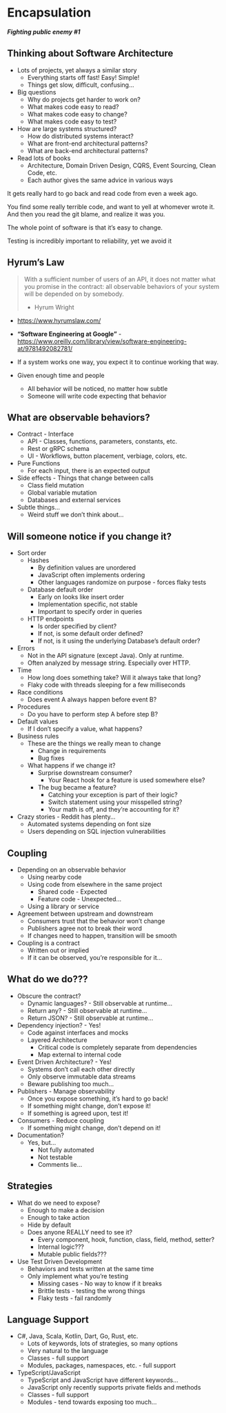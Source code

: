 # Encapsulation

***Fighting public enemy #1***

## Thinking about Software Architecture

* Lots of projects, yet always a similar story
  * Everything starts off fast!  Easy!  Simple!
  * Things get slow, difficult, confusing…
* Big questions
  * Why do projects get harder to work on?
  * What makes code easy to read?
  * What makes code easy to change?
  * What makes code easy to test?
* How are large systems structured?
  * How do distributed systems interact?
  * What are front-end architectural patterns?
  * What are back-end architectural patterns?
* Read lots of books
  * Architecture, Domain Driven Design, CQRS, Event Sourcing, Clean Code, etc.
  * Each author gives the same advice in various ways

It gets really hard to go back and read code from even a week ago.

You find some really terrible code, and want to yell at whomever wrote it.  And then you read the git blame, and realize it was you.

The whole point of software is that it’s easy to change.

Testing is incredibly important to reliability, yet we avoid it

## Hyrum’s Law

> With a sufficient number of users of an API, it does not matter what you promise in the contract: all observable behaviors of your system will be depended on by somebody.
>
> - Hyrum Wright

* https://www.hyrumslaw.com/
* **“Software Engineering at Google”** - https://www.oreilly.com/library/view/software-engineering-at/9781492082781/

* If a system works one way, you expect it to continue working that way.
* Given enough time and people
  * All behavior will be noticed, no matter how subtle
  * Someone will write code expecting that behavior

## What are observable behaviors?

* Contract - Interface
  * API - Classes, functions, parameters, constants, etc.
  * Rest or gRPC schema
  * UI - Workflows, button placement, verbiage, colors, etc.
* Pure Functions
  * For each input, there is an expected output
* Side effects - Things that change between calls
  * Class field mutation
  * Global variable mutation
  * Databases and external services
* Subtle things…
  * Weird stuff we don’t think about…

## Will someone notice if you change it?

* Sort order
  * Hashes
    * By definition values are unordered
    * JavaScript often implements ordering
    * Other languages randomize on purpose - forces flaky tests
  * Database default order
    * Early on looks like insert order
    * Implementation specific, not stable
    * Important to specify order in queries
  * HTTP endpoints
    * Is order specified by client?
    * If not, is some default order defined?
    * If not, is it using the underlying Database’s default order?
* Errors
  * Not in the API signature (except Java).  Only at runtime.
  * Often analyzed by message string.  Especially over HTTP.
* Time
  * How long does something take?  Will it always take that long?
  * Flaky code with threads sleeping for a few milliseconds
* Race conditions
  * Does event A always happen before event B?
* Procedures
  * Do you have to perform step A before step B?
* Default values
  * If I don’t specify a value, what happens?
* Business rules
  * These are the things we really mean to change
    * Change in requirements
    * Bug fixes
  * What happens if we change it?
    * Surprise downstream consumer?
      * Your React hook for a feature is used somewhere else?
    * The bug became a feature?
      * Catching your exception is part of their logic?
      * Switch statement using your misspelled string?
      * Your math is off, and they’re accounting for it?
* Crazy stories - Reddit has plenty…
  * Automated systems depending on font size
  * Users depending on SQL injection vulnerabilities

## Coupling

* Depending on an observable behavior
  * Using nearby code
  * Using code from elsewhere in the same project
    * Shared code - Expected
    * Feature code - Unexpected…
  * Using a library or service
* Agreement between upstream and downstream
  * Consumers trust that the behavior won’t change
  * Publishers agree not to break their word
  * If changes need to happen, transition will be smooth
* Coupling is a contract
  * Written out or implied
  * If it can be observed, you’re responsible for it…

## What do we do???

* Obscure the contract?
  * Dynamic languages? - Still observable at runtime…
  * Return any? - Still observable at runtime…
  * Return JSON? - Still observable at runtime…
* Dependency injection? - Yes!
  * Code against interfaces and mocks
  * Layered Architecture
    * Critical code is completely separate from dependencies
    * Map external to internal code
* Event Driven Architecture? - Yes!
  * Systems don’t call each other directly
  * Only observe immutable data streams
  * Beware publishing too much…
* Publishers - Manage observability
  * Once you expose something, it’s hard to go back!
  * If something might change, don’t expose it!
  * If something is agreed upon, test it!
* Consumers - Reduce coupling
  * If something might change, don’t depend on it!
* Documentation?
  * Yes, but…
    * Not fully automated
    * Not testable
    * Comments lie…

## Strategies

* What do we need to expose?
  * Enough to make a decision
  * Enough to take action
  * Hide by default
  * Does anyone REALLY need to see it?
    * Every component, hook, function, class, field, method, setter?
    * Internal logic???
    * Mutable public fields???
* Use Test Driven Development
  * Behaviors and tests written at the same time
  * Only implement what you’re testing
    * Missing cases - No way to know if it breaks
    * Brittle tests - testing the wrong things
    * Flaky tests - fail randomly

## Language Support

* C#, Java, Scala, Kotlin, Dart, Go, Rust, etc.
  * Lots of keywords, lots of strategies, so many options
  * Very natural to the language
  * Classes - full support
  * Modules, packages, namespaces, etc. - full support
* TypeScript/JavaScript
  * TypeScript and JavaScript have different keywords…
  * JavaScript only recently supports private fields and methods
  * Classes - full support
  * Modules - tend towards exposing too much…
